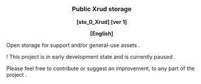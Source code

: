 <div align=center><h3><b>
Public Xrud storage
</b></h3><b>
[sto_0_Xrud] [ver 1]

[English]
</b></div>


Open storage for support and/or general-use assets .

! This project is in early development state and is currently paused .

Please feel free to contribute or suggest an improvement, to any part of the project .
